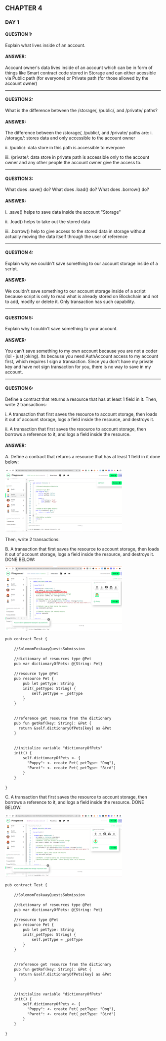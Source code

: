 ## CHAPTER 4

### DAY 1


#### QUESTION 1: 
Explain what lives inside of an account.
#### ANSWER: 
Account owner's data lives inside of an account which can be in form of things like Smart contract code stored in Storage and can either acessible via Public path (for everyone) or Private path (for those allowed by the account owner)

 <hr>
  
#### QUESTION 2: 
What is the difference between the /storage/, /public/, and /private/ paths?
#### ANSWER:
The difference between the /storage/, /public/, and /private/ paths are:
 i. /storage/: stores data and only accessible to the account owner
 
 ii. /public/: data store in this path is accessible to everyone
 
 iii. /private/: data store in private path is accessible only to the account owner and any other people the account owner give the access to.


<hr>
  
#### QUESTION 3: 
What does .save() do? What does .load() do? What does .borrow() do?
#### ANSWER: 
i. .save() helps to save data inside the account "Storage"

ii. .load() helps to take out the stored data

iii. .borrow() help to give access to the stored data in storage without actually moving the data itself through the user of reference


<hr>
  
#### QUESTION 4: 
Explain why we couldn't save something to our account storage inside of a script.
#### ANSWER: 
We couldn't save something to our account storage inside of a script because script is only to read what is already stored on Blockchain and not to add, modify or delete it. Only transaction has such capability.

<hr>
  
#### QUESTION 5: 
Explain why I couldn't save something to your account.
#### ANSWER: 
You can't save something to my own account because you are not a coder (lol - just joking). Its because you need AuthAccount access to my account first, which requires I sign a transaction. Since you don't have my private key and have not sign transaction for you, there is no way to save in my account.

<hr>


#### QUESTION 6: 
Define a contract that returns a resource that has at least 1 field in it. Then, write 2 transactions:

   i. A transaction that first saves the resource to account storage, then loads it out of account storage, logs a field inside the resource, and destroys it.

   ii. A transaction that first saves the resource to account storage, then borrows a reference to it, and logs a field inside the resource.
#### ANSWER: 
A. Define a contract that returns a resource that has at least 1 field in it done below:

<img src="https://github.com/SolomonFoskaay/cadence-edao-bootcamp-quest/blob/main/screenshots/EmeraldDAO-Cadence-Chapter4-Day1-Quests-6a-ContractAccountStorage.png" width="75%" height="75%">

Then, write 2 transactions:


B. A transaction that first saves the resource to account storage, then loads it out of account storage, logs a field inside the resource, and destroys it. 
DONE BELOW:

<img src="https://github.com/SolomonFoskaay/cadence-edao-bootcamp-quest/blob/main/screenshots/EmeraldDAO-Cadence-Chapter4-Day1-Quests-6b-Transaction1AccountStorage.png" width="75%" height="75%">

```cadence
pub contract Test {

    //SolomonFoskaayQuestsSubmission

    //dictionary of resources type @Pet
    pub var dictionaryOfPets: @{String: Pet}

    //resource type @Pet
    pub resource Pet {
        pub let petType: String
        init(_petType: String) {
            self.petType = _petType
        }
    }


    //reference get resource from the dictionary
    pub fun getRef(key: String): &Pet {
      return &self.dictionaryOfPets[key] as &Pet
    }


    //initialize variable "dictionaryOfPets"
    init() {
        self.dictionaryOfPets <- {
          "Puppy": <- create Pet(_petType: "Dog"),
          "Parot": <- create Pet(_petType: "Bird")
        }
    }

}
```


C. A transaction that first saves the resource to account storage, then borrows a reference to it, and logs a field inside the resource.
DONE BELOW:

<img src="https://github.com/SolomonFoskaay/cadence-edao-bootcamp-quest/blob/main/screenshots/EmeraldDAO-Cadence-Chapter4-Day1-Quests-6c-Transaction2AccountStorage.png" width="75%" height="75%">

```cadence
pub contract Test {

    //SolomonFoskaayQuestsSubmission

    //dictionary of resources type @Pet
    pub var dictionaryOfPets: @{String: Pet}

    //resource type @Pet
    pub resource Pet {
        pub let petType: String
        init(_petType: String) {
            self.petType = _petType
        }
    }


    //reference get resource from the dictionary
    pub fun getRef(key: String): &Pet {
      return &self.dictionaryOfPets[key] as &Pet
    }


    //initialize variable "dictionaryOfPets"
    init() {
        self.dictionaryOfPets <- {
          "Puppy": <- create Pet(_petType: "Dog"),
          "Parot": <- create Pet(_petType: "Bird")
        }
    }

}
```


